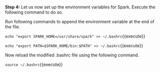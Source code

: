 

**Step 4:** Let us now set up the environment variables for Spark. Execute the following command to do so.

Run following commands to append the environment variable at the end of the file.

`echo "export SPARK_HOME=/usr/share/spark" >> ~/.bashrc`{{execute}}

`echo "export PATH=$SPARK_HOME/bin:$PATH" >> ~/.bashrc`{{execute}}


Now reload the modified .bashrc file using the following command.

`source ~/.bashrc`{{execute}}